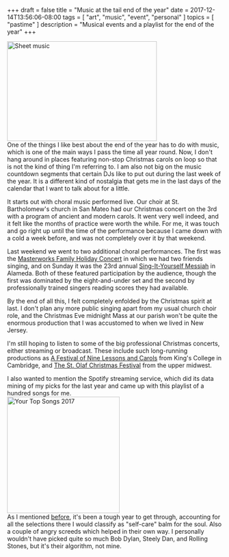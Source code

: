 +++
draft = false
title = "Music at the tail end of the year"
date = 2017-12-14T13:56:06-08:00
tags = [
  "art",
  "music",
  "event",
  "personal"
]
topics = [
 "pastime"
]
description = "Musical events and a playlist for the end of the year"
+++

<img src="/dreamstimefree_1268669.jpg" alt="Sheet music" width="350" height="233" /><br />
One of the things I like best about the end of the year has to do with music,
which is one of the main ways I pass the time all year round. Now, I
don't hang around in places featuring non-stop Christmas carols on loop so that
is not the kind of thing I'm referring to. I am also not big on the music
countdown segments that certain DJs like to put out during the last week of the
year. It is a different kind of nostalgia that gets me in the last days of the
calendar that I want to talk about for a little.

It starts out with choral music performed live. Our choir at St.
Bartholomew's church in San Mateo had our Christmas concert on the 3rd with a
program of ancient and modern carols. It went very well indeed, and it felt like
the months of practice were worth the while. For me, it was touch and go right
up until the time of the performance because I came down with a cold a week
before, and was not completely over it by that weekend.

Last weekend we went to two additional choral performances. The first was the
[Masterworks Family Holiday Concert](http://masterworks.org/season.html#holiday)
in which we had two friends singing, and on Sunday it was the 23rd annual
[Sing-It-Yourself Messiah](http://alamedasingityourselfmessiah.org/) in
Alameda. Both of these featured participation by the audience, though the first
was dominated by the eight-and-under set and the second by professionally
trained singers reading scores they had available.

By the end of all this, I felt completely enfolded by the Christmas spirit at
last. I don't plan any more public singing apart from my usual church choir
role, and the Christmas Eve midnight Mass at our parish won't be quite the
enormous production that I was accustomed to when we lived in New Jersey.

I'm still hoping to listen to some of the big professional Christmas concerts,
either streaming or broadcast. These include such long-running productions as
[A Festival of Nine Lessons and Carols](http://www.bbc.co.uk/programmes/p005ftyb)
from King's College in Cambridge, and
[The St. Olaf Christmas Festival](https://christmas.stolaf.edu/) from the
upper midwest.

I also wanted to mention the Spotify streaming service, which did its data
mining of my picks for the last year and came up with this playlist of a
hundred songs for me.<br />
[<img src="/2017-12-14.png" alt="Your Top Songs 2017" title="Your Top Songs 2017" width="263" height="272" />](https://open.spotify.com/user/spotify/playlist/37i9dQZF1E9KLMNe1MbRfP)<br />
As I mentioned [before](./nano2017/), it's been a tough year to get through,
accounting for all the selections there I would classify as "self-care" balm
for the soul. Also a couple of angry screeds which helped in their own way.
I personally wouldn't have picked quite so much Bob Dylan, Steely Dan, and
Rolling Stones, but it's their algorithm, not mine.
